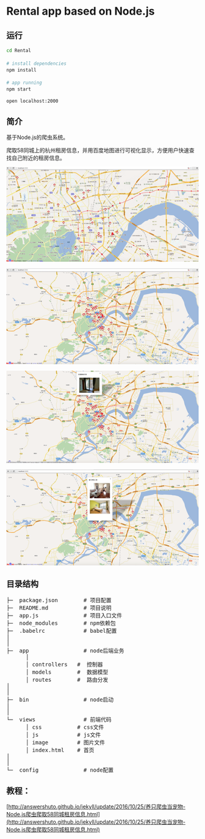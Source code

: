 # Rental app based on Node.js

## 运行

```bash
cd Rental

# install dependencies
npm install

# app running
npm start
```


	open localhost:2000


## 简介

基于Node.js的爬虫系统。

爬取58同城上的杭州租房信息，并用百度地图进行可视化显示，方便用户快速查找自己附近的租房信息。



![img](./views/image/1.png)   


![img](./views/image/2.png)


![img](./views/image/3.png)     


![img](./views/image/4.png)


## 目录结构
<pre>
├─  package.json        # 项目配置
├─  README.md           # 项目说明
├─  app.js              # 项目入口文件
├─  node_modules        # npm依赖包
├─  .babelrc            # babel配置
│
│
├─	app                 # node后端业务
      │
      │ controllers   #  控制器
      │ models        #  数据模型
      │ routes        #  路由分发
│
│
├─	bin                 # node启动
│
│
└─	views               # 前端代码
      │ css           # css文件
      │ js            # js文件
      │ image         # 图片文件
      │ index.html    # 首页
│
│
└─	config              # node配置
</pre>


## 教程：

[http://answershuto.github.io/jekyll/update/2016/10/25/养只爬虫当宠物-Node.js爬虫爬取58同城租房信息.html](http://answershuto.github.io/jekyll/update/2016/10/25/养只爬虫当宠物-Node.js爬虫爬取58同城租房信息.html)
